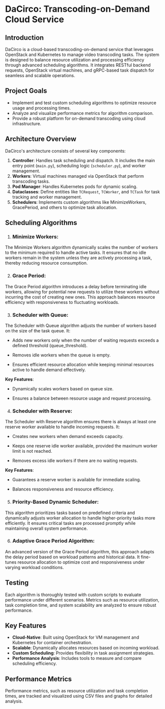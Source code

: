 # DaCirco: Transcoding-on-Demand Cloud Service

## Introduction
DaCirco is a cloud-based transcoding-on-demand service that leverages OpenStack and Kubernetes to manage video transcoding tasks. The system is designed to balance resource utilization and processing efficiency through advanced scheduling algorithms. It integrates RESTful backend requests, OpenStack virtual machines, and gRPC-based task dispatch for seamless and scalable operations.

## Project Goals
- Implement and test custom scheduling algorithms to optimize resource usage and processing times.
- Analyze and visualize performance metrics for algorithm comparison.
- Provide a robust platform for on-demand transcoding using cloud infrastructure.

## Architecture Overview
DaCirco's architecture consists of several key components:
1. **Controller**: Handles task scheduling and dispatch. It includes the main entry point (`main.py`), scheduling logic (`scheduler.py`), and worker management.
2. **Workers**: Virtual machines managed via OpenStack that perform transcoding tasks.
3. **Pod Manager**: Handles Kubernetes pods for dynamic scaling.
4. **Dataclasses**: Define entities like `TCRequest`, `TCWorker`, and `TCTask` for task tracking and worker management.
5. **Schedulers**: Implements custom algorithms like MinimizeWorkers, GracePeriod, and others to optimize task allocation.

## Scheduling Algorithms

1. ### Minimize Workers:

The Minimize Workers algorithm dynamically scales the number of workers to the minimum required to handle active tasks. It ensures that no idle workers remain in the system unless they are actively processing a task, thereby reducing resource consumption.

2. ### Grace Period:

The Grace Period algorithm introduces a delay before terminating idle workers, allowing for potential new requests to utilize these workers without incurring the cost of creating new ones. This approach balances resource efficiency with responsiveness to fluctuating workloads.

3. ### Scheduler with Queue:

The Scheduler with Queue algorithm adjusts the number of workers based on the size of the task queue. It:

- Adds new workers only when the number of waiting requests exceeds a defined threshold (queue_threshold).

- Removes idle workers when the queue is empty.

- Ensures efficient resource allocation while keeping minimal resources active to handle demand effectively.

**Key Features**:

- Dynamically scales workers based on queue size.

- Ensures a balance between resource usage and request processing.

4. ### Scheduler with Reserve:

The Scheduler with Reserve algorithm ensures there is always at least one reserve worker available to handle incoming requests. It:

- Creates new workers when demand exceeds capacity.

- Keeps one reserve idle worker available, provided the maximum worker limit is not reached.

- Removes excess idle workers if there are no waiting requests.

**Key Features**:

- Guarantees a reserve worker is available for immediate scaling.

- Balances responsiveness and resource efficiency.

5. ### Priority-Based Dynamic Scheduler:

This algorithm prioritizes tasks based on predefined criteria and dynamically adjusts worker allocation to handle higher-priority tasks more efficiently. It ensures critical tasks are processed promptly while maintaining overall system performance.

6. ### Adaptive Grace Period Algorithm:

An advanced version of the Grace Period algorithm, this approach adapts the delay period based on workload patterns and historical data. It fine-tunes resource allocation to optimize cost and responsiveness under varying workload conditions.

## Testing

Each algorithm is thoroughly tested with custom scripts to evaluate performance under different scenarios. Metrics such as resource utilization, task completion time, and system scalability are analyzed to ensure robust performance.



## Key Features
- **Cloud-Native**: Built using OpenStack for VM management and Kubernetes for container orchestration.
- **Scalable**: Dynamically allocates resources based on incoming workload.
- **Custom Scheduling**: Provides flexibility in task assignment strategies.
- **Performance Analysis**: Includes tools to measure and compare scheduling efficiency.

## Performance Metrics
Performance metrics, such as resource utilization and task completion times, are tracked and visualized using CSV files and graphs for detailed analysis.

